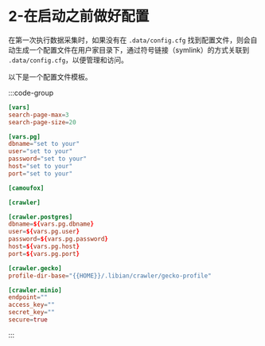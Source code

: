 # 2-在启动之前做好配置

在第一次执行数据采集时，如果没有在 `.data/config.cfg` 找到配置文件，则会自动生成一个配置文件在用户家目录下，通过符号链接（symlink）的方式关联到 `.data/config.cfg`，以便管理和访问。

以下是一个配置文件模板。

:::code-group

```toml [.data/config.cfg]
[vars]
search-page-max=3
search-page-size=20

[vars.pg]
dbname="set to your"
user="set to your"
password="set to your"
host="set to your"
port="set to your"

[camoufox]

[crawler]

[crawler.postgres]
dbname=${vars.pg.dbname}
user=${vars.pg.user}
password=${vars.pg.password}
host=${vars.pg.host}
port=${vars.pg.port}

[crawler.gecko]
profile-dir-base="{{HOME}}/.libian/crawler/gecko-profile"

[crawler.minio]
endpoint=""
access_key=""
secret_key=""
secure=true
```

:::
